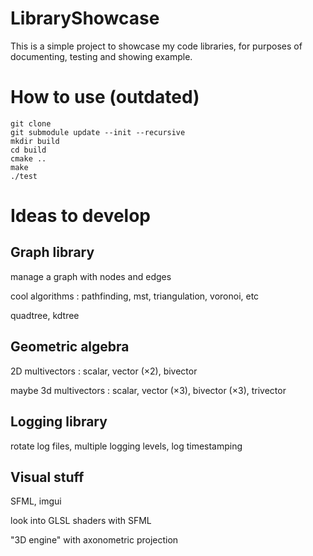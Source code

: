# LibraryShowcase

This is a simple project to showcase my code libraries, for purposes of documenting, testing and showing example.

# How to use (outdated)

```
git clone
git submodule update --init --recursive
mkdir build
cd build
cmake ..
make
./test
```

# Ideas to develop

## Graph library

manage a graph with nodes and edges

cool algorithms : pathfinding, mst, triangulation, voronoi, etc

quadtree, kdtree

## Geometric algebra

2D multivectors : scalar, vector (×2), bivector

maybe 3d multivectors : scalar, vector (×3), bivector (×3), trivector

## Logging library

rotate log files, multiple logging levels, log timestamping

## Visual stuff

SFML, imgui

look into GLSL shaders with SFML

"3D engine" with axonometric projection
